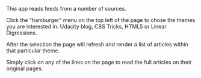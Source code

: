 This app reads feeds from a number of sources.

Click the "hamburger" menu on the top left of the page to chose the themes you are interested in: Udacity blog, CSS Tricks, HTML5 or Linear Digressions.

After the selection the page will refresh and render a list of articles within that particular theme.

Simply click on any of the links on the page to read the full articles on their original pages.
